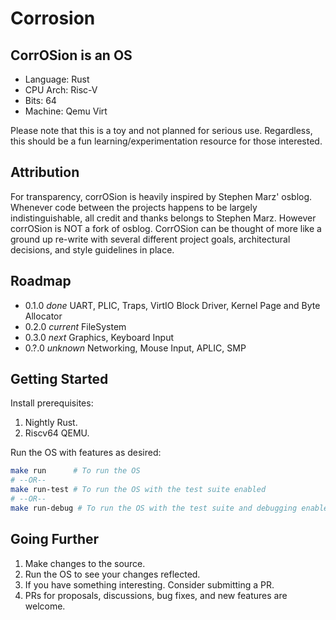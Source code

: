 # Corrosion

## CorrOSion is an OS

-   Language: Rust
-   CPU Arch: Risc-V
-   Bits: 64
-   Machine: Qemu Virt

Please note that this is a toy and not planned for serious use. Regardless, this should be a fun learning/experimentation resource for those interested.

## Attribution

For transparency, corrOSion is heavily inspired by Stephen Marz' osblog. Whenever code between the projects happens to be largely indistinguishable, all credit and thanks belongs to Stephen Marz. However corrOSion is NOT a fork of osblog. CorrOSion can be thought of more like a ground up re-write with several different project goals, architectural decisions, and style guidelines in place.

## Roadmap

-   0.1.0 _done_ UART, PLIC, Traps, VirtIO Block Driver, Kernel Page and Byte Allocator
-   0.2.0 _current_ FileSystem
-   0.3.0 _next_ Graphics, Keyboard Input
-   0.?.0 _unknown_ Networking, Mouse Input, APLIC, SMP

## Getting Started

Install prerequisites:

1. Nightly Rust.
2. Riscv64 QEMU.

Run the OS with features as desired:

```bash
make run      # To run the OS
# --OR--
make run-test # To run the OS with the test suite enabled
# --OR--
make run-debug # To run the OS with the test suite and debugging enabled
```

## Going Further

1. Make changes to the source.
2. Run the OS to see your changes reflected.
3. If you have something interesting. Consider submitting a PR.
4. PRs for proposals, discussions, bug fixes, and new features are welcome.
